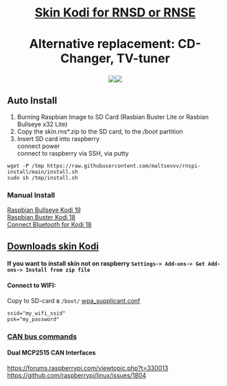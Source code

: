<h1 align="center"> <a href="https://sites.google.com/view/rnspi/"target="_blank">Skin Kodi for RNSD or RNSE</a>
<h1 align="center">Alternative replacement: CD-Changer, TV-tuner</h1>
<h3 align="center"><img src="https://github.com/maltsevvv/rnspi-install/blob/main/img/rnsd.png"><img src="https://github.com/maltsevvv/rnspi-install/blob/main/img/rnse.png"</h3>

## Auto Install  
1. Burning Raspbian Image to SD Card  (Rasbian Buster Lite or Rasbian Bullseye x32 Lite)
2. Copy the skin.rns*.zip to the SD card, to the */boot* partition  
3. Insert SD card into raspberry  
   connect power  
   connect to raspberry via SSH, via putty  
 
```
wget -P /tmp https://raw.githubusercontent.com/maltsevvv/rnspi-install/main/install.sh
sudo sh /tmp/install.sh
```

### Manual Install
[Raspbian Bullseye Kodi 19](https://github.com/maltsevvv/rnspi-install/blob/main/manual%20install%20for%20Raspbian%20Bullseye.md#manual-install-if-you-using-raspbian-bullseye-kodi-19)  
[Raspbian Buster Kodi 18](https://github.com/maltsevvv/rnspi-install/blob/main/manual%20install%20for%20Raspbian%20Buster.md#manual-install-if-you-using-raspbian-buster-kodi-18)  
[Connect Bluetooth for Kodi 18](https://github.com/maltsevvv/rnspi-install/blob/main/manual%20install%20for%20Raspbian%20Buster.md#usb-bluetoothe-%D0%BC%D0%BE%D0%B4%D1%83%D0%BB%D1%8C)

## [Downloads skin Kodi](https://github.com/maltsevvv/rnspi-install/tree/901cde9e8235d21487f509bb3487f4a7ec8c67cb/share)  
#### If you want to install skin not on raspberry `Settings-> Add-ons-> Get Add-ons-> Install from zip file`


#### Connect to WIFI:  
Copy to SD-card в `/boot/` [wpa_supplicant.conf](https://github.com/maltsevvv/rnspi-install/blob/035eabf01159378c28eaf0b3793232733d6ed31e/share/wpa_supplicant.conf)     

    ssid="my_wifi_ssid"
    psk="my_password"


### [CAN bus commands](https://github.com/maltsevvv/rnspi-install/blob/e6c6dae49056ac5a839e0b212b30da1c50cfdde5/canbus.md)  


 
#### Dual MCP2515 CAN Interfaces
 
https://forums.raspberrypi.com/viewtopic.php?t=330013  
https://github.com/raspberrypi/linux/issues/1804
